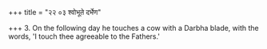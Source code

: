 +++
title = "२२ ०३ श्वोभूते दर्भेण"

+++
3. On the following day he touches a cow with a Darbha blade, with the words, 'I touch thee agreeable to the Fathers.'
